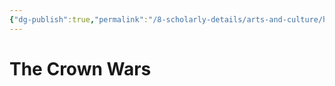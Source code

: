 ```yaml
---
{"dg-publish":true,"permalink":"/8-scholarly-details/arts-and-culture/history/the-crown-wars/","noteIcon":""}
---
```


# The Crown Wars
